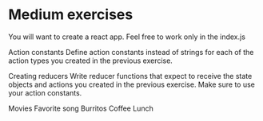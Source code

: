 # Medium exercises
You will want to create a react app. Feel free to work only in the index.js

Action constants
Define action constants instead of strings for each of the action types you created in the previous exercise.

Creating reducers
Write reducer functions that expect to receive the state objects and actions you created in the previous exercise. Make sure to use your action constants.

Movies
Favorite song
Burritos
Coffee
Lunch